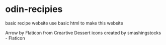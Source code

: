 # odin-recipies

basic recipe website
use basic html to make this website

Arrow by Flaticon from Creartive
Dessert icons created by smashingstocks - Flaticon
